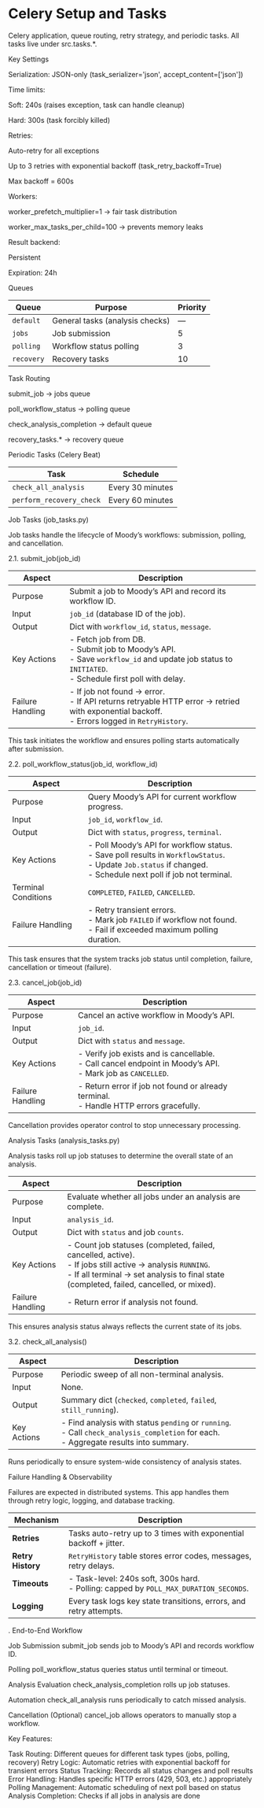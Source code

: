 # Celery Setup and Tasks

Celery application, queue routing, retry strategy, and periodic tasks.
All tasks live under src.tasks.*.

Key Settings

Serialization: JSON-only (task_serializer='json', accept_content=['json'])

Time limits:

Soft: 240s (raises exception, task can handle cleanup)

Hard: 300s (task forcibly killed)

Retries:

Auto-retry for all exceptions

Up to 3 retries with exponential backoff (task_retry_backoff=True)

Max backoff = 600s

Workers:

worker_prefetch_multiplier=1 → fair task distribution

worker_max_tasks_per_child=100 → prevents memory leaks

Result backend:

Persistent

Expiration: 24h

Queues

| Queue      | Purpose                         | Priority |
| ---------- | ------------------------------- | -------- |
| `default`  | General tasks (analysis checks) | —        |
| `jobs`     | Job submission                  | 5        |
| `polling`  | Workflow status polling         | 3        |
| `recovery` | Recovery tasks                  | 10       |


Task Routing

submit_job → jobs queue

poll_workflow_status → polling queue

check_analysis_completion → default queue

recovery_tasks.* → recovery queue

Periodic Tasks (Celery Beat)

| Task                     | Schedule         |
| ------------------------ | ---------------- |
| `check_all_analysis`     | Every 30 minutes |
| `perform_recovery_check` | Every 60 minutes |


Job Tasks (job_tasks.py)

Job tasks handle the lifecycle of Moody’s workflows: submission, polling, and cancellation.

2.1. submit_job(job_id)

| Aspect           | Description                                                                                                                                                   |
| ---------------- | ------------------------------------------------------------------------------------------------------------------------------------------------------------- |
| Purpose          | Submit a job to Moody’s API and record its workflow ID.                                                                                                       |
| Input            | `job_id` (database ID of the job).                                                                                                                            |
| Output           | Dict with `workflow_id`, `status`, `message`.                                                                                                                 |
| Key Actions      | - Fetch job from DB. <br> - Submit job to Moody’s API. <br> - Save `workflow_id` and update job status to `INITIATED`. <br> - Schedule first poll with delay. |
| Failure Handling | - If job not found → error. <br> - If API returns retryable HTTP error → retried with exponential backoff. <br> - Errors logged in `RetryHistory`.            |

This task initiates the workflow and ensures polling starts automatically after submission.

2.2. poll_workflow_status(job_id, workflow_id)

| Aspect              | Description                                                                                                                                                                 |
| ------------------- | --------------------------------------------------------------------------------------------------------------------------------------------------------------------------- |
| Purpose             | Query Moody’s API for current workflow progress.                                                                                                                            |
| Input               | `job_id`, `workflow_id`.                                                                                                                                                    |
| Output              | Dict with `status`, `progress`, `terminal`.                                                                                                                                 |
| Key Actions         | - Poll Moody’s API for workflow status. <br> - Save poll results in `WorkflowStatus`. <br> - Update `Job.status` if changed. <br> - Schedule next poll if job not terminal. |
| Terminal Conditions | `COMPLETED`, `FAILED`, `CANCELLED`.                                                                                                                                         |
| Failure Handling    | - Retry transient errors. <br> - Mark job `FAILED` if workflow not found. <br> - Fail if exceeded maximum polling duration.                                                 |

This task ensures that the system tracks job status until completion, failure, cancellation or timeout (failure).

2.3. cancel_job(job_id)

| Aspect           | Description                                                                                                         |
| ---------------- | ------------------------------------------------------------------------------------------------------------------- |
| Purpose          | Cancel an active workflow in Moody’s API.                                                                           |
| Input            | `job_id`.                                                                                                           |
| Output           | Dict with `status` and `message`.                                                                                   |
| Key Actions      | - Verify job exists and is cancellable. <br> - Call cancel endpoint in Moody’s API. <br> - Mark job as `CANCELLED`. |
| Failure Handling | - Return error if job not found or already terminal. <br> - Handle HTTP errors gracefully.                          |

Cancellation provides operator control to stop unnecessary processing.


Analysis Tasks (analysis_tasks.py)

Analysis tasks roll up job statuses to determine the overall state of an analysis.

| Aspect           | Description                                                                                                                                                                                                   |
| ---------------- | ------------------------------------------------------------------------------------------------------------------------------------------------------------------------------------------------------------- |
| Purpose          | Evaluate whether all jobs under an analysis are complete.                                                                                                                                                     |
| Input            | `analysis_id`.                                                                                                                                                                                                |
| Output           | Dict with `status` and job `counts`.                                                                                                                                                                          |
| Key Actions      | - Count job statuses (completed, failed, cancelled, active). <br> - If jobs still active → analysis `RUNNING`. <br> - If all terminal → set analysis to final state (completed, failed, cancelled, or mixed). |
| Failure Handling | - Return error if analysis not found.                                                                                                                                                                         |

This ensures analysis status always reflects the current state of its jobs.

3.2. check_all_analysis()

| Aspect      | Description                                                                                                                                  |
| ----------- | -------------------------------------------------------------------------------------------------------------------------------------------- |
| Purpose     | Periodic sweep of all non-terminal analysis.                                                                                                 |
| Input       | None.                                                                                                                                        |
| Output      | Summary dict (`checked`, `completed`, `failed`, `still_running`).                                                                            |
| Key Actions | - Find analysis with status `pending` or `running`. <br> - Call `check_analysis_completion` for each. <br> - Aggregate results into summary. |

Runs periodically to ensure system-wide consistency of analysis states.

Failure Handling & Observability

Failures are expected in distributed systems. This app handles them through retry logic, logging, and database tracking.

| Mechanism         | Description                                                                                |
| ----------------- | ------------------------------------------------------------------------------------------ |
| **Retries**       | Tasks auto-retry up to 3 times with exponential backoff + jitter.                          |
| **Retry History** | `RetryHistory` table stores error codes, messages, retry delays.                           |
| **Timeouts**      | - Task-level: 240s soft, 300s hard. <br> - Polling: capped by `POLL_MAX_DURATION_SECONDS`. |
| **Logging**       | Every task logs key state transitions, errors, and retry attempts.                         |


. End-to-End Workflow

Job Submission
submit_job sends job to Moody’s API and records workflow ID.

Polling
poll_workflow_status queries status until terminal or timeout.

Analysis Evaluation
check_analysis_completion rolls up job statuses.

Automation
check_all_analysis runs periodically to catch missed analysis.

Cancellation (Optional)
cancel_job allows operators to manually stop a workflow.

Key Features:

Task Routing: Different queues for different task types (jobs, polling, recovery)
Retry Logic: Automatic retries with exponential backoff for transient errors
Status Tracking: Records all status changes and poll results
Error Handling: Handles specific HTTP errors (429, 503, etc.) appropriately
Polling Management: Automatic scheduling of next poll based on status
Analysis Completion: Checks if all jobs in analysis are done
